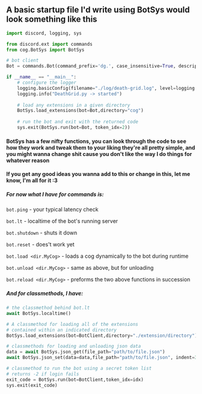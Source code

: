 ## A basic startup file I'd write using BotSys would look something like this

```py
import discord, logging, sys

from discord.ext import commands
from cog.BotSys import BotSys

# bot client
Bot = commands.Bot(command_prefix='dg.', case_insensitive=True, description="Penis")

if __name__ == "__main__":
    # configure the logger
    logging.basicConfig(filename="./log/death-grid.log", level=logging.INFO)
    logging.info("DeathGrid.py -> started")
    
    # load any extensions in a given directory
    BotSys.load_extensions(bot=Bot,directory="cog")
    
    # run the bot and exit with the returned code
    sys.exit(BotSys.run(bot=Bot, token_idx=2))
```

#### BotSys has a few nifty functions, you can look through the code to see how they work and tweak them to your liking they're all pretty simple, and you might wanna change shit cause you don't like the way I do things for whatever reason 
#### If you get any good ideas you wanna add to this or change in this, let me know, I'm all for it :3

##### For now what I have for commands is:

`bot.ping` - your typical latency check

`bot.lt` - localtime of the bot's running server

`bot.shutdown` - shuts it down

`bot.reset` - does't work yet

`bot.load <dir.MyCog>` - loads a cog dynamically to the bot during runtime

`bot.unload <dir.MyCog>` - same as above, but for unloading

`bot.reload <dir.MyCog>` - preforms the two above functions in succession

##### And for classmethods, I have:
````py
# the classmethod behind bot.lt
await BotSys.localtime()

# A classmethod for loading all of the extensions
# contained within an indicated directory
BotSys.load_extensions(bot=BotClient,directory="./extension/directory")

# classmethods for loading and unloading json data
data = await BotSys.json_get(file_path="path/to/file.json")
await BotSys.json_set(data=data,file_path="path/to/file.json", indent=3)

# classmethod to run the bot using a secret token list
# returns -2 if login fails
exit_code = BotSys.run(bot=BotClient,token_idx=idx)
sys.exit(exit_code)
